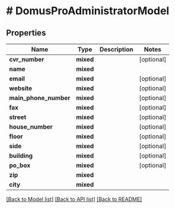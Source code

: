# # DomusProAdministratorModel

## Properties

Name | Type | Description | Notes
------------ | ------------- | ------------- | -------------
**cvr_number** | **mixed** |  | [optional]
**name** | **mixed** |  |
**email** | **mixed** |  | [optional]
**website** | **mixed** |  | [optional]
**main_phone_number** | **mixed** |  | [optional]
**fax** | **mixed** |  | [optional]
**street** | **mixed** |  | [optional]
**house_number** | **mixed** |  | [optional]
**floor** | **mixed** |  | [optional]
**side** | **mixed** |  | [optional]
**building** | **mixed** |  | [optional]
**po_box** | **mixed** |  | [optional]
**zip** | **mixed** |  |
**city** | **mixed** |  |

[[Back to Model list]](../../README.md#models) [[Back to API list]](../../README.md#endpoints) [[Back to README]](../../README.md)
